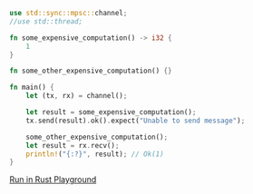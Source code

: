 ```rust
use std::sync::mpsc::channel;
//use std::thread;

fn some_expensive_computation() -> i32 {
    1
}

fn some_other_expensive_computation() {}

fn main() {
    let (tx, rx) = channel();

    let result = some_expensive_computation();
    tx.send(result).ok().expect("Unable to send message");

    some_other_expensive_computation();
    let result = rx.recv();
    println!("{:?}", result); // Ok(1)
}

```
[Run in Rust Playground](https://play.rust-lang.org/?version=stable&mode=debug&edition=2021&gist=3f95a97d9b323bfadc24782f3265b892&version=stable)
